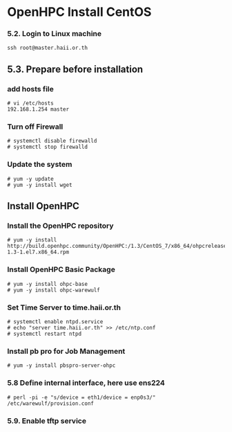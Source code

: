 OpenHPC Install CentOS
======================


### 5.2. Login to Linux machine 
```
ssh root@master.haii.or.th
```

5.3. Prepare before installation 
--------------------------------

### add hosts file 
```
# vi /etc/hosts
192.168.1.254 master
```

### Turn off Firewall 
```
# systemctl disable firewalld
# systemctl stop firewalld
```

### Update the system
```
# yum -y update
# yum -y install wget
```

Install OpenHPC
---------------

### Install the OpenHPC repository
```
# yum -y install http://build.openhpc.community/OpenHPC:/1.3/CentOS_7/x86_64/ohpcrelease-1.3-1.el7.x86_64.rpm
```

### Install OpenHPC Basic Package 
```
# yum -y install ohpc-base
# yum -y install ohpc-warewulf
```

### Set Time Server to time.haii.or.th
```
# systemctl enable ntpd.service
# echo "server time.haii.or.th" >> /etc/ntp.conf
# systemctl restart ntpd
```

### Install pb pro for Job Management 
```
# yum -y install pbspro-server-ohpc
```

### 5.8 Define internal interface, here use ens224
```
# perl -pi -e "s/device = eth1/device = enp0s3/" /etc/warewulf/provision.conf
```

### 5.9. Enable tftp service 
